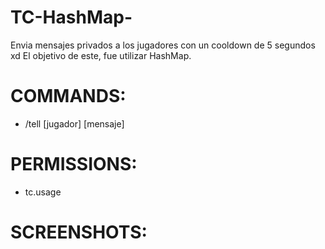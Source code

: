 # TC-HashMap-

Envia mensajes privados a los jugadores con un cooldown de 5 segundos xd
El objetivo de este, fue utilizar HashMap.

# COMMANDS:
  - /tell [jugador] [mensaje]
  
# PERMISSIONS:
  - tc.usage
  
# SCREENSHOTS:

